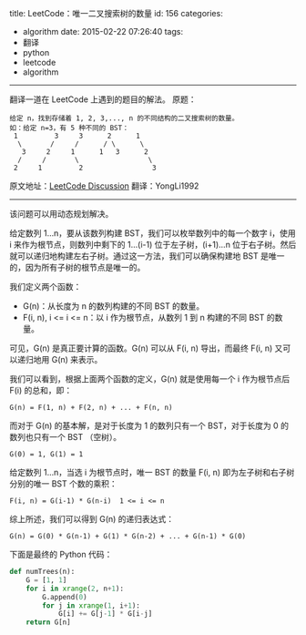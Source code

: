 title: LeetCode：唯一二叉搜索树的数量
id: 156
categories:
  - algorithm
date: 2015-02-22 07:26:40
tags:
  - 翻译
  - python
  - leetcode
  - algorithm
---

翻译一道在 LeetCode 上遇到的题目的解法。
原题：

    给定 n，找到存储着 1, 2, 3,..., n 的不同结构的二叉搜索树的数量。
    如：给定 n=3，有 5 种不同的 BST：
     1         3     3      2      1
      \       /     /      / \      \
       3     2     1      1   3      2
      /     /       \                 \
     2     1         2                 3
原文地址：[LeetCode Discussion](https://oj.leetcode.com/discuss/24282/dp-solution-in-6-lines-with-explanation-f-i-n-g-i-1-g-n-i)
翻译：YongLi1992
* * *

<!--more-->

该问题可以用动态规划解决。

给定数列 1...n，要从该数列构建 BST，我们可以枚举数列中的每一个数字 i，使用 i 来作为根节点，则数列中剩下的 1...(i-1) 位于左子树，(i+1)...n 位于右子树。然后就可以递归地构建左右子树。通过这一方法，我们可以确保构建地 BST 是唯一的，因为所有子树的根节点是唯一的。

我们定义两个函数：

- G(n)：从长度为 n 的数列构建的不同 BST 的数量。
- F(i, n), i <= i <= n：以 i 作为根节点，从数列 1 到 n 构建的不同 BST 的数量。

可见，G(n) 是真正要计算的函数。G(n) 可以从 F(i, n) 导出，而最终 F(i, n) 又可以递归地用 G(n) 来表示。

我们可以看到，根据上面两个函数的定义，G(n) 就是使用每一个 i 作为根节点后 F(i) 的总和，即：

    G(n) = F(1, n) + F(2, n) + ... + F(n, n)
而对于 G(n) 的基本解，是对于长度为 1 的数列只有一个 BST，对于长度为 0 的数列也只有一个 BST （空树）。

    G(0) = 1, G(1) = 1
给定数列 1...n，当选 i 为根节点时，唯一 BST 的数量 F(i, n) 即为左子树和右子树分别的唯一 BST 个数的乘积：

    F(i, n) = G(i-1) * G(n-i)  1 <= i <= n
综上所述，我们可以得到 G(n) 的递归表达式：

    G(n) = G(0) * G(n-1) + G(1) * G(n-2) + ... + G(n-1) * G(0)
下面是最终的 Python 代码：
```python
def numTrees(n):
	G = [1, 1]
	for i in xrange(2, n+1):
		G.append(0)
		for j in xrange(1, i+1):
			G[i] += G[j-1] * G[i-j]
	return G[n]
```
